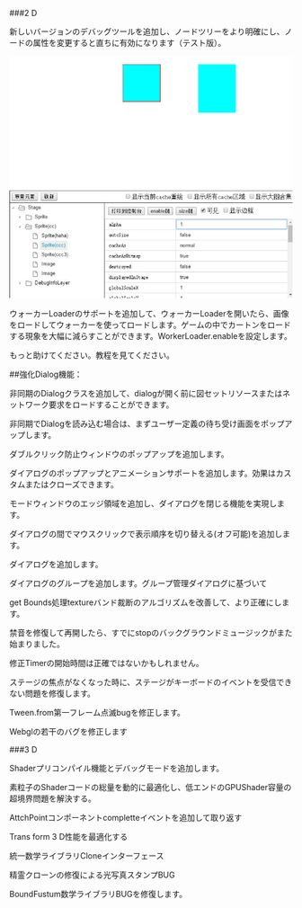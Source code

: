 ###2 D

新しいバージョンのデバッグツールを追加し、ノードツリーをより明確にし、ノードの属性を変更すると直ちに有効になります（テスト版）。

![debugpanel](imgs/debugpanel.jpg)

ウォーカーLoaderのサポートを追加して、ウォーカーLoaderを開いたら、画像をロードしてウォーカーを使ってロードします。ゲームの中でカートンをロードする現象を大幅に減らすことができます。WorkerLoader.enableを設定します。

もっと助けてください。教程を見てください。

##強化Dialog機能：

非同期のDialogクラスを追加して、dialogが開く前に図セットリソースまたはネットワーク要求をロードすることができます。

非同期でDialogを読み込む場合は、まずユーザー定義の待ち受け画面をポップアップします。

ダブルクリック防止ウィンドウのポップアップを追加します。

ダイアログのポップアップとアニメーションサポートを追加します。効果はカスタムまたはクローズできます。

モードウィンドウのエッジ領域を追加し、ダイアログを閉じる機能を実現します。

ダイアログの間でマウスクリックで表示順序を切り替える(オフ可能)を追加します。

ダイアログを追加します。

ダイアログのグループを追加します。グループ管理ダイアログに基づいて

get Bounds処理textureバンド裁断のアルゴリズムを改善して、より正確にします。

禁音を修復して再開したら、すでにstopのバックグラウンドミュージックがまた始まりました。

修正Timerの開始時間は正確ではないかもしれません。

ステージの焦点がなくなった時に、ステージがキーボードのイベントを受信できない問題を修復します。

Tween.from第一フレーム点滅bugを修正します。

Webglの若干のバグを修正します

###3 D

Shaderプリコンパイル機能とデバッグモードを追加します。

素粒子のShaderコードの総量を動的に最適化し、低エンドのGPUShader容量の超境界問題を解決する。

AttchPointコンポーネントcompletteイベントを追加して取り返す

Trans form 3 D性能を最適化する

統一数学ライブラリCloneインターフェース

精霊クローンの修復による光写真スタンプBUG

BoundFustum数学ライブラリBUGを修復します。